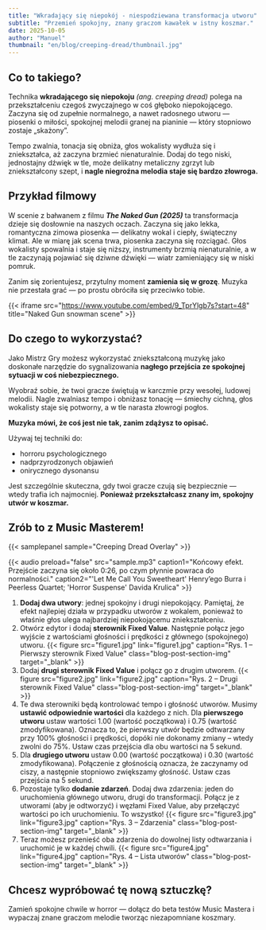 ```yaml
---
title: "Wkradający się niepokój - niespodziewana transformacja utworu"
subtitle: "Przemień spokojny, znany graczom kawałek w istny koszmar."
date: 2025-10-05
author: "Manuel"
thumbnail: "en/blog/creeping-dread/thumbnail.jpg"
---
```


## Co to takiego?

Technika **wkradającego się niepokoju** *(ang. creeping dread)* polega na przekształceniu czegoś zwyczajnego w coś głęboko niepokojącego. Zaczyna się od zupełnie normalnego, a nawet radosnego utworu — piosenki o miłości, spokojnej melodii granej na pianinie — który stopniowo zostaje „skażony”.

Tempo zwalnia, tonacja się obniża, głos wokalisty wydłuża się i zniekształca, aż zaczyna brzmieć nienaturalnie. Dodaj do tego niski, jednostajny dźwięk w tle, może delikatny metaliczny zgrzyt lub zniekształcony szept, i **nagle niegroźna melodia staje się bardzo złowroga.**

## Przykład filmowy

W scenie z bałwanem z filmu ***The Naked Gun (2025)*** ta transformacja dzieje się dosłownie na naszych oczach. Zaczyna się jako lekka, romantyczna zimowa piosenka — delikatny wokal i ciepły, świąteczny klimat. Ale w miarę jak scena trwa, piosenka zaczyna się rozciągać. Głos wokalisty spowalnia i staje się niższy, instrumenty brzmią nienaturalnie, a w tle zaczynają pojawiać się dziwne dźwięki — wiatr zamieniający się w niski pomruk.  

Zanim się zorientujesz, przytulny moment **zamienia się w grozę**. Muzyka nie przestała grać — po prostu obróciła się przeciwko tobie.

{{< iframe src="https://www.youtube.com/embed/9_TprYlgb7s?start=48" title="Naked Gun snowman scene" >}}

## Do czego to wykorzystać?

Jako Mistrz Gry możesz wykorzystać zniekształconą muzykę jako doskonałe narzędzie do sygnalizowania **nagłego przejścia ze spokojnej sytuacji w coś niebezpiecznego.**

Wyobraź sobie, że twoi gracze świętują w karczmie przy wesołej, ludowej melodii. Nagle zwalniasz tempo i obniżasz tonację — śmiechy cichną, głos wokalisty staje się potworny, a w tle narasta złowrogi pogłos.

**Muzyka mówi, że coś jest nie tak, zanim zdążysz to opisać.**

Używaj tej techniki do:
- horroru psychologicznego  
- nadprzyrodzonych objawień  
- onirycznego dysonansu  

Jest szczególnie skuteczna, gdy twoi gracze czują się bezpiecznie — wtedy trafia ich najmocniej. **Ponieważ przekształcasz znany im, spokojny utwór w koszmar.**

## Zrób to z Music Masterem!

{{< samplepanel sample="Creeping Dread Overlay" >}}

{{< audio preload="false" src="sample.mp3" caption1="Końcowy efekt. Przejście zaczyna się około 0:26, po czym płynnie powraca do normalności." caption2="'Let Me Call You Sweetheart' Henry’ego Burra i Peerless Quartet; 'Horror Suspense' Davida Krulica" >}}

1. **Dodaj dwa utwory**: jednej spokojny i drugi niepokojący. Pamiętaj, że efekt najlepiej działa w przypadku utworów z wokalem, ponieważ to właśnie głos ulega najbardziej niepokojącemu zniekształceniu.  
1. Otwórz edytor i dodaj **sterownik Fixed Value**. Następnie połącz jego wyjście z wartościami głośności i prędkości z głównego (spokojnego) utworu. {{< figure src="figure1.jpg" link="figure1.jpg" caption="Rys. 1 – Pierwszy sterownik Fixed Value" class="blog-post-section-img" target="_blank" >}}
1. Dodaj **drugi sterownik Fixed Value** i połącz go z drugim utworem. {{< figure src="figure2.jpg" link="figure2.jpg" caption="Rys. 2 – Drugi sterownik Fixed Value" class="blog-post-section-img" target="_blank" >}}
1. Te dwa sterowniki będą kontrolować tempo i głośność utworów. Musimy **ustawić odpowiednie wartości** dla każdego z nich. Dla **pierwszego utworu** ustaw wartości 1.00 (wartość początkowa) i 0.75 (wartość zmodyfikowana). Oznacza to, że pierwszy utwór będzie odtwarzany przy 100% głośności i prędkości, dopóki nie dokonamy zmiany – wtedy zwolni do 75%. Ustaw czas przejścia dla obu wartości na 5 sekund.  
1. Dla **drugiego utworu** ustaw 0.00 (wartość początkowa) i 0.30 (wartość zmodyfikowana). Połączenie z głośnością oznacza, że zaczynamy od ciszy, a następnie stopniowo zwiększamy głośność. Ustaw czas przejścia na 5 sekund.  
1. Pozostaje tylko **dodanie zdarzeń**. Dodaj dwa zdarzenia: jeden do uruchomienia głównego utworu, drugi do transformacji. Połącz je z utworami (aby je odtworzyć) i węzłami Fixed Value, aby przełączyć wartości po ich uruchomieniu. To wszystko! {{< figure src="figure3.jpg" link="figure3.jpg" caption="Rys. 3 – Zdarzenia" class="blog-post-section-img" target="_blank" >}}
1. Teraz możesz przenieść oba zdarzenia do dowolnej listy odtwarzania i uruchomić je w każdej chwili. {{< figure src="figure4.jpg" link="figure4.jpg" caption="Rys. 4 – Lista utworów" class="blog-post-section-img" target="_blank" >}}

## Chcesz wypróbować tę nową sztuczkę?

Zamień spokojne chwile w horror — dołącz do beta testów Music Mastera i wypaczaj znane graczom melodie tworząc niezapomniane koszmary.